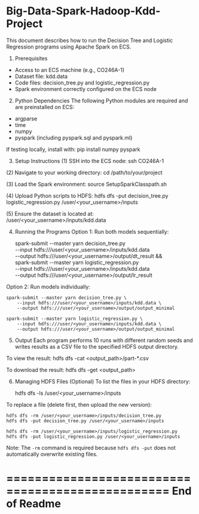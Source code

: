 # Big-Data-Spark-Hadoop-Kdd-Project

This document describes how to run the Decision Tree and Logistic Regression programs using Apache Spark on ECS.

1. Prerequisites
- Access to an ECS machine (e.g., CO246A-1)
- Dataset file: kdd.data
- Code files: decision_tree.py and logistic_regression.py
- Spark environment correctly configured on the ECS node

2. Python Dependencies
The following Python modules are required and are preinstalled on ECS:

- argparse
- time
- numpy
- pyspark (including pyspark.sql and pyspark.ml)

If testing locally, install with:
    pip install numpy pyspark

3. Setup Instructions
(1) SSH into the ECS node:
    ssh CO246A-1

(2) Navigate to your working directory:
    cd /path/to/your/project

(3) Load the Spark environment:
    source SetupSparkClasspath.sh

(4) Upload Python scripts to HDFS:
    hdfs dfs -put decision_tree.py logistic_regression.py /user/<your_username>/inputs

(5) Ensure the dataset is located at:
    /user/<your_username>/inputs/kdd.data

4. Running the Programs
Option 1: Run both models sequentially:

    spark-submit --master yarn decision_tree.py \
        --input hdfs:///user/<your_username>/inputs/kdd.data \
        --output hdfs:///user/<your_username>/output/dt_result && \
    spark-submit --master yarn logistic_regression.py \
        --input hdfs:///user/<your_username>/inputs/kdd.data \
        --output hdfs:///user/<your_username>/output/lr_result

Option 2: Run models individually:

    spark-submit --master yarn decision_tree.py \
        --input hdfs:///user/<your_username>/inputs/kdd.data \
        --output hdfs:///user/<your_username>/output/output_minimal

    spark-submit --master yarn logistic_regression.py \
        --input hdfs:///user/<your_username>/inputs/kdd.data \
        --output hdfs:///user/<your_username>/output/output_minimal

5. Output
Each program performs 10 runs with different random seeds and writes results as a CSV file to the specified HDFS output directory.

To view the result:
    hdfs dfs -cat <output_path>/part-*.csv

To download the result:
    hdfs dfs -get <output_path>

6. Managing HDFS Files (Optional)
To list the files in your HDFS directory:

    hdfs dfs -ls /user/<your_username>/inputs

To replace a file (delete first, then upload the new version):

    hdfs dfs -rm /user/<your_username>/inputs/decision_tree.py
    hdfs dfs -put decision_tree.py /user/<your_username>/inputs

    hdfs dfs -rm /user/<your_username>/inputs/logistic_regression.py
    hdfs dfs -put logistic_regression.py /user/<your_username>/inputs

Note: The `-rm` command is required because `hdfs dfs -put` does not automatically overwrite existing files.

=================================================
End of Readme
=================================================

